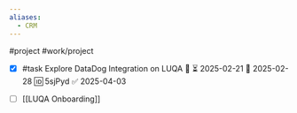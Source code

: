 ```yaml
---
aliases:
  - CRM
---
```

#project #work/project 

- [x] #task Explore DataDog Integration on LUQA 🔼 ⏳ 2025-02-21 📅 2025-02-28 🆔 5sjPyd ✅ 2025-04-03

- [ ] [[LUQA Onboarding]]

